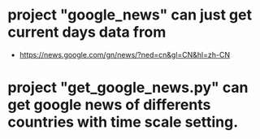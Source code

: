 # project "google_news" can just get current days data from 
- https://news.google.com/gn/news/?ned=cn&gl=CN&hl=zh-CN
# project "get_google_news.py" can get google news of differents countries with time scale setting. 

